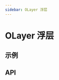 ```yaml
---
sidebar: OLayer 浮层
---
```


# OLayer 浮层

## 示例

<!-- @usage LayerUsage -->
<!-- @case LayerCustom -->

## API

<!-- @api OLayer -->
